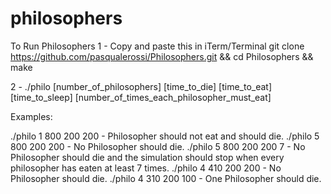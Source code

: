 # philosophers









To Run Philosophers
1 - Copy and paste this in iTerm/Terminal git clone https://github.com/pasqualerossi/Philosophers.git && cd Philosophers && make

2 - ./philo [number_of_philosophers] [time_to_die] [time_to_eat] [time_to_sleep] [number_of_times_each_philosopher_must_eat]

Examples:

./philo 1 800 200 200 - Philosopher should not eat and should die.
./philo 5 800 200 200 - No Philosopher should die.
./philo 5 800 200 200 7 - No Philosopher should die and the simulation should stop when every philosopher has eaten at least 7 times.
./philo 4 410 200 200 - No Philosopher should die.
./philo 4 310 200 100 - One Philosopher should die.